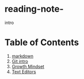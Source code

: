 # reading-note-


intro 



# Table of Contents
1. [markdown](markdown)
2. [Git intro](#example2)
3. [Growth Mindset](#third-example)
4. [Text Editors](#fourth-examplehttpwwwfourthexamplecom)